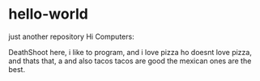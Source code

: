# hello-world
just another repository
Hi Computers:

DeathShoot here, i like to program, and i love pizza ho doesnt love pizza, and thats that, a and also tacos tacos are good the mexican ones are the best.
